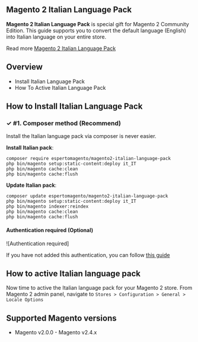 ## Magento 2 Italian Language Pack

**Magento 2 Italian Language Pack** is special gift for Magento 2 Community Edition. This guide supports you to convert the default language (English) into Italian language on your entire store.

Read more [Magento 2 Italian Language Pack](https://www.espertomagent.it/shop/estensioni-magento-2/traduzioni-lingua-italiano-magento-2/)


## Overview

- Install Italian Language Pack
- How To Active Italian Language Pack

## How to Install Italian Language Pack

### ✓ #1. Composer method (Recommend)
Install the Italian language pack via composer is never easier.

**Install Italian pack**:

```
composer require espertomagento/magento2-italian-language-pack
php bin/magento setup:static-content:deploy it_IT
php bin/magento cache:clean
php bin/magento cache:flush

```


**Update  Italian pack**:

```
composer update espertomagento/magento2-italian-language-pack
php bin/magento setup:static-content:deploy it_IT
php bin/magento indexer:reindex
php bin/magento cache:clean
php bin/magento cache:flush

```

#### Authentication required (Optional)

![Authentication required]

If you have not added this authentication, you can follow [this guide](http://devdocs.magento.com/guides/v2.0/install-gde/prereq/connect-auth.html)

## How to active Italian language pack

Now time to active the Italian language pack for your Magento 2 store. From Magento 2 admin panel, navigate to `Stores > Configuration > General > Locale Options`


<!-- ## Translation process of Italian Language Pack
![process](http://progressed.io/bar/90) -->


## Supported Magento versions

- Magento v2.0.0 - Magento v2.4.x
